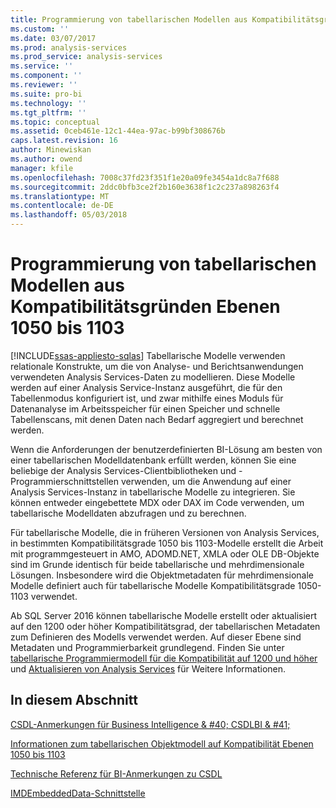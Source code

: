 ```yaml
---
title: Programmierung von tabellarischen Modellen aus Kompatibilitätsgründen Ebenen 1050 bis 1103 | Microsoft Docs
ms.custom: ''
ms.date: 03/07/2017
ms.prod: analysis-services
ms.prod_service: analysis-services
ms.service: ''
ms.component: ''
ms.reviewer: ''
ms.suite: pro-bi
ms.technology: ''
ms.tgt_pltfrm: ''
ms.topic: conceptual
ms.assetid: 0ceb461e-12c1-44ea-97ac-b99bf308676b
caps.latest.revision: 16
author: Minewiskan
ms.author: owend
manager: kfile
ms.openlocfilehash: 7008c37fd23f351f1e20a09fe3454a1dc8a7f688
ms.sourcegitcommit: 2ddc0bfb3ce2f2b160e3638f1c2c237a898263f4
ms.translationtype: MT
ms.contentlocale: de-DE
ms.lasthandoff: 05/03/2018
---
```

# <a name="tabular-model-programming-for-compatibility-levels-1050-through-1103"></a>Programmierung von tabellarischen Modellen aus Kompatibilitätsgründen Ebenen 1050 bis 1103
[!INCLUDE[ssas-appliesto-sqlas](../../includes/ssas-appliesto-sqlas.md)]
  Tabellarische Modelle verwenden relationale Konstrukte, um die von Analyse- und Berichtsanwendungen verwendeten Analysis Services-Daten zu modellieren. Diese Modelle werden auf einer Analysis Service-Instanz ausgeführt, die für den Tabellenmodus konfiguriert ist, und zwar mithilfe eines Moduls für Datenanalyse im Arbeitsspeicher für einen Speicher und schnelle Tabellenscans, mit denen Daten nach Bedarf aggregiert und berechnet werden.  
  
 Wenn die Anforderungen der benutzerdefinierten BI-Lösung am besten von einer tabellarischen Modelldatenbank erfüllt werden, können Sie eine beliebige der Analysis Services-Clientbibliotheken und -Programmierschnittstellen verwenden, um die Anwendung auf einer Analysis Services-Instanz in tabellarische Modelle zu integrieren. Sie können entweder eingebettete MDX oder DAX im Code verwenden, um tabellarische Modelldaten abzufragen und zu berechnen.  
  
 Für tabellarische Modelle, die in früheren Versionen von Analysis Services, in bestimmten Kompatibilitätsgrade 1050 bis 1103-Modelle erstellt die Arbeit mit programmgesteuert in AMO, ADOMD.NET, XMLA oder OLE DB-Objekte sind im Grunde identisch für beide tabellarische und mehrdimensionale Lösungen. Insbesondere wird die Objektmetadaten für mehrdimensionale Modelle definiert auch für tabellarische Modelle Kompatibilitätsgrade 1050-1103 verwendet.  
  
 Ab SQL Server 2016 können tabellarische Modelle erstellt oder aktualisiert auf den 1200 oder höher Kompatibilitätsgrad, der tabellarischen Metadaten zum Definieren des Modells verwendet werden. Auf dieser Ebene sind Metadaten und Programmierbarkeit grundlegend. Finden Sie unter [tabellarische Programmiermodell für die Kompatibilität auf 1200 und höher](../../analysis-services/tabular-model-programming-compatibility-level-1200/tabular-model-programming-for-compatibility-level-1200.md) und [Aktualisieren von Analysis Services](../../database-engine/install-windows/upgrade-analysis-services.md) für Weitere Informationen.  
  
## <a name="in-this-section"></a>In diesem Abschnitt  
 [CSDL-Anmerkungen für Business Intelligence & #40; CSDLBI & #41;](../../analysis-services/tabular-model-programming-compatibility-levels-1050-1103/csdl-annotations-for-business-intelligence-csdlbi.md)  
  
 [Informationen zum tabellarischen Objektmodell auf Kompatibilität Ebenen 1050 bis 1103](../../analysis-services/tabular-model-programming-compatibility-levels-1050-1103/representation/understanding-tabular-object-model-at-levels-1050-through-1103.md)  
  
 [Technische Referenz für BI-Anmerkungen zu CSDL](../../analysis-services/tabular-model-programming-compatibility-levels-1050-1103/conceptual-schema-definition-language-csdl/technical-reference-for-bi-annotations-to-csdl.md)  
  

[IMDEmbeddedData-Schnittstelle](../../analysis-services/tabular-model-programming-compatibility-levels-1050-1103/imdembeddeddata-interface.md)


  
  
